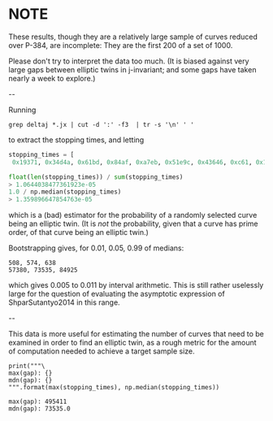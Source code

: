 # NOTE

These results, though they are a relatively large sample of curves
reduced over P-384, are incomplete: They are the first 200 of a set
of 1000. 

Please don't try to interpret the data too much. (It is biased against
very large gaps between elliptic twins in j-invariant; and some gaps have
taken nearly a week to explore.)

--

Running

    grep deltaj *.jx | cut -d ':' -f3  | tr -s '\n' ' '

to extract the stopping times, and letting

```py
stopping_times = [
 0x19371, 0x34d4a, 0x61bd, 0x84af, 0xa7eb, 0x51e9c, 0x43646, 0xc61, 0x16f79, 0x415, 0x192ce, 0x14750, 0xc96, 0x12b42, 0x1b180, 0x30d38, 0x57dc, 0x21b7c, 0x2895, 0x75b4, 0x1fa9b, 0xc9ee, 0xba8e, 0x14788, 0x152aa, 0x162d7, 0x841d, 0x1235a, 0xb590, 0x11f02, 0x5b41, 0x1d01a, 0x6d8, 0x4469e, 0x97c6, 0x63ce, 0x22741, 0x1006c, 0x2f6d2, 0x34cc8, 0xb27, 0x147e1, 0x14b66, 0x3333c, 0x10863, 0x1813, 0x11d10, 0x16971, 0x1287d, 0x9716, 0xe90b, 0x50a2, 0x4424, 0x26ca, 0x147f1, 0x1b131, 0x8a7d, 0x101f8, 0x3310, 0xcef7, 0x6182, 0x628b, 0xed20, 0x212a3, 0x201e7, 0xa997, 0x3a10f, 0x1edfa, 0x34c9e, 0x77bc, 0x1fe8, 0x1dd91, 0x78f33, 0x20fe8, 0x1a2ce, 0x15a5, 0x1dc5, 0x1abda, 0xc9d7, 0x1888e, 0x2160, 0x3bf7, 0xa94c, 0xceef, 0xdd30, 0xdb3f, 0x9097, 0x128fa, 0x12a88, 0x8010, 0x57aa8, 0x21b, 0x58309, 0x134, 0x2ebf, 0x3a43, 0x47417, 0x50849, 0x2cf21, 0x4ede0, 0x2b7e2, 0x2eba2, 0x3d967, 0x2a840, 0x318e7, 0x1b9f9, 0x146fe, 0x301f8, 0x17f90, 0x1a7cb, 0x39b31, 0x1ded4, 0xb137, 0x44be, 0x10c22, 0x445b, 0xa40e, 0x3bac, 0x41bd, 0x176e1, 0x23bc6, 0xb7f4, 0xae4d, 0x5fcb, 0xb9f, 0x3ed35, 0x321a0, 0xb24a, 0x179e5, 0x4c35, 0x199, 0x1a990, 0x1c0d9, 0x128c9, 0x16663, 0x8fba, 0x893e, 0x1621b, 0x3fa4b, 0x18f6e, 0x294a5, 0x17929, 0x31d1c, 0x22ac, 0x284ee, 0x170ec, 0x33995, 0x364f, 0x3a339, 0xe877, 0x1696d, 0x17500, 0x269c3, 0x2693e, 0x10da5, 0xe0a5, 0x11f7c, 0x4121, 0x2774f, 0x1666b, 0xb4d5, 0x13596, 0xcf8f, 0xecab, 0x17585, 0x7b86, 0xf9f5, 0x2fed, 0x101a2, 0x11bbd, 0x1c463, 0xe0f3, 0x660f, 0x5d5b, 0x13b4f, 0xb5af, 0xf7b, 0x4557]

float(len(stopping_times)) / sum(stopping_times)
> 1.0644038477361923e-05
1.0 / np.median(stopping_times)
> 1.359896647854763e-05
```

which is a (bad) estimator for the probability of a randomly selected
curve being an elliptic twin. (It is *not* the probability, given
that a curve has prime order, of that curve being an elliptic twin.)

Bootstrapping gives, for 0.01, 0.05, 0.99 of medians:

    508, 574, 638
    57380, 73535, 84925

which gives 0.005 to 0.011 by interval arithmetic. This is still
rather uselessly large for the question of evaluating the asymptotic
expression of ShparSutantyo2014 in this range.

--

This data is more useful for estimating the number of curves that need
to be examined in order to find an elliptic twin, as a rough metric for
the amount of computation needed to achieve a target sample size.

    print("""\
    max(gap): {}
    mdn(gap): {}
    """.format(max(stopping_times), np.median(stopping_times))

    max(gap): 495411
    mdn(gap): 73535.0
